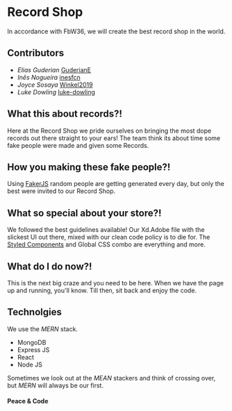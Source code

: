 # Record Shop
In accordance with FbW36, we will create the best record shop in the world.

## Contributors
- _Elias Guderian_ [GuderianE](https://github.com/GuderianE)
- _Inês Nogueira_ [inesfcn](https://github.com/inesfcn)
- _Joyce Sosaya_ [Winkel2019](https://github.com/Winkel2019)
- _Luke Dowling_ [luke-dowling](https://github.com/luke-dowling)

## What this about records?!
Here at the Record Shop we pride ourselves on bringing the most dope records out there straight to your ears! The team think its about time some fake people were made and given some Records.

## How you making these fake people?!
Using [FakerJS](http://marak.github.io/faker.js/) random people are getting generated every day, but only the best were invited to our Record Shop.

## What so special about your store?!
We followed the best guidelines available! Our Xd.Adobe file with the slickest UI out there, mixed with our clean code policy is to die for. The [Styled Components](https://styled-components.com/) and Global CSS combo are everything and more.

## What do I do now?!
This is the next big craze and you need to be here. When we have the page up and running, you'll know. Till then, sit back and enjoy the code.

## Technolgies 
We use the _MERN_ stack. 
- MongoDB
- Express JS
- React
- Node JS

Sometimes we look out at the _MEAN_ stackers and think of crossing over, but _MERN_ will always be our first.

#### __Peace & Code__

